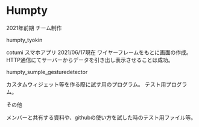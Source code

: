 # Humpty
2021年前期  チーム制作

humpty_tyokin

  cotumi スマホアプリ
  2021/06/17現在
  ワイヤーフレームをもとに画面の作成。
  HTTP通信にてサーバーからデータを引き出し表示させることは成功。


humpty_sumple_gesturedetector

  カスタムウィジェット等を作る際に試す用のプログラム。
  テスト用プログラム。
  
  
その他

  メンバーと共有する資料や、githubの使い方を試した時のテスト用ファイル等。
